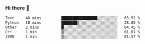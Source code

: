 ### Hi there 👋

<!--START_SECTION:waka-->

```txt
Text     40 mins         ████████████████░░░░░░░░░   63.52 %
Python   18 mins         ███████▒░░░░░░░░░░░░░░░░░   28.85 %
Other    2 mins          █░░░░░░░░░░░░░░░░░░░░░░░░   04.45 %
C++      1 min           ▒░░░░░░░░░░░░░░░░░░░░░░░░   01.61 %
JSON     1 min           ▒░░░░░░░░░░░░░░░░░░░░░░░░   01.57 %
```

<!--END_SECTION:waka-->
